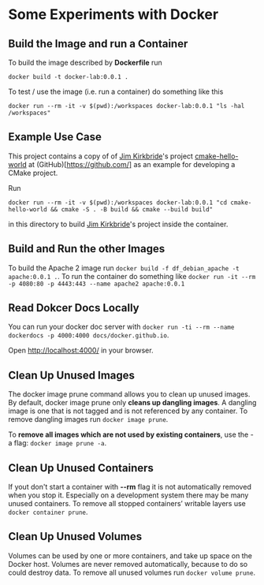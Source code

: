 # Some Experiments with Docker

## Build the Image and run a Container

To build the image described by **Dockerfile** run

`docker build -t docker-lab:0.0.1 .`


To test / use the image (i.e. run a container) do something like this

`docker run --rm -it -v $(pwd):/workspaces docker-lab:0.0.1 "ls -hal /workspaces"`


## Example Use Case

This project contains a copy of of [Jim Kirkbride](https://github.com/jameskbride)'s project 
[cmake-hello-world](https://github.com/jameskbride/cmake-hello-world.git) at 
(GitHub)[https://github.com/] as an example for developing a CMake project.

Run

`docker run --rm -it -v $(pwd):/workspaces docker-lab:0.0.1 "cd cmake-hello-world && cmake -S . -B build && cmake --build build"`

in this directory to build [Jim Kirkbride](https://github.com/jameskbride)'s project inside the container.

## Build and Run the other Images

To build the Apache 2 image run `docker build -f df_debian_apache -t apache:0.0.1 .`.
To run the container do something like `docker run -it --rm -p 4080:80 -p 4443:443 --name apache2 apache:0.0.1`



## Read Dokcer Docs Locally

You can run your docker doc server with `docker run -ti --rm --name dockerdocs -p 4000:4000 docs/docker.github.io`.

Open [http://localhost:4000/](http://localhost:4000/) in your browser.


## Clean Up Unused Images

The docker image prune command allows you to clean up unused images. By default, docker image prune 
only **cleans up dangling images**. A dangling image is one that is not tagged and is not referenced 
by any container. To remove dangling images run `docker image prune`.

To **remove all images which are not used by existing containers**, use the -a flag: `docker image prune -a`.

## Clean Up Unused Containers

If yout don't start a container with **--rm** flag it is not automatically removed when 
you stop it. Especially on a development system there may be many unused containers. To remove 
all stopped containers’ writable layers use `docker container prune`.

## Clean Up Unused Volumes

Volumes can be used by one or more containers, and take up space on the Docker host. Volumes are never 
removed automatically, because to do so could destroy data. To remove all unused volumes run
`docker volume prune`.